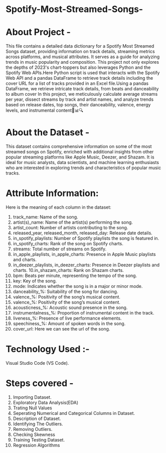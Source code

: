 # Spotify-Most-Streamed-Songs-
# About Project - 
This file contains a detailed data dictionary for a Spotify Most Streamed Songs dataset, providing information on track details, streaming metrics across platforms, and musical attributes. It serves as a guide for analyzing trends in music popularity and composition.
This project not only explores the depths of 2023's chart-toppers but also leverages Python and the Spotify Web APIs.Here Python script is used that interacts with the Spotify Web API and a pandas DataFrame to retrieve track details including the cover URL for a list of tracks provided in an Excel file.Using a pandas DataFrame, we retrieve intricate track details, from beats and danceability to album cover In this project, we meticulously calculate average streams per year, dissect streams by track and artist names, and analyze trends based on release dates, top songs, their danceability, valence, energy levels, and instrumental content🎵📊🔍

# About the Dataset - 
This dataset contains comprehensive information on some of the most streamed songs on Spotify, enriched with additional insights from other popular streaming platforms like Apple Music, Deezer, and Shazam. It is ideal for music analysts, data scientists, and machine learning enthusiasts who are interested in exploring trends and characteristics of popular music tracks.

# Attribute Information:

Here is the meaning of each column in the dataset:
1. track_name: Name of the song.
2. artist(s)_name: Name of the artist(s) performing the song.
3. artist_count: Number of artists contributing to the song.
4. released_year, released_month, released_day: Release date details.
5. in_spotify_playlists: Number of Spotify playlists the song is featured in.
6. in_spotify_charts: Rank of the song on Spotify charts.
7. streams: Total number of streams on Spotify.
8. in_apple_playlists, in_apple_charts: Presence in Apple Music playlists and charts.
9. in_deezer_playlists, in_deezer_charts: Presence in Deezer playlists and charts.
10.in_shazam_charts: Rank on Shazam charts.
11. bpm: Beats per minute, representing the tempo of the song.
12. key: Key of the song.
13. mode: Indicates whether the song is in a major or minor mode.
14. danceability_%: Suitability of the song for dancing.
15. valence_%: Positivity of the song’s musical content.
16. valence_%: Positivity of the song’s musical content.
17. acousticness_%: Acoustic sound presence in the song.
18. instrumentalness_%: Proportion of instrumental content in the track.
19. liveness_%: Presence of live performance elements.
20. speechiness_%: Amount of spoken words in the song.
21. cover_url: Here we can see the url of the song.

# Technology Used :-
 Visual Studio Code (VS Code).

# Steps covered - 
1) Importing Dataset.
2) Exploratory Data Analysis(EDA)
3) Trating Null Values
4) Seperating Numerical and Categorical Columns in Dataset.
5) Description of Dataset.
6) Identifying The Outliers.
7) Removing Outliers.
8) Checking Skewness
9) Training Testing Dataset.
10) Regression Algorithms
